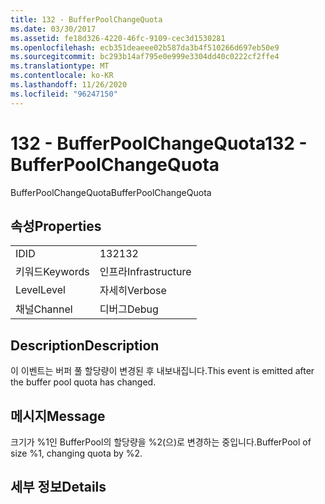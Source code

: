 ```yaml
---
title: 132 - BufferPoolChangeQuota
ms.date: 03/30/2017
ms.assetid: fe18d326-4220-46fc-9109-cec3d1530281
ms.openlocfilehash: ecb351deaeee02b587da3b4f510266d697eb50e9
ms.sourcegitcommit: bc293b14af795e0e999e3304dd40c0222cf2ffe4
ms.translationtype: MT
ms.contentlocale: ko-KR
ms.lasthandoff: 11/26/2020
ms.locfileid: "96247150"
---
```

# <a name="132---bufferpoolchangequota"></a><span data-ttu-id="d04fb-102">132 - BufferPoolChangeQuota</span><span class="sxs-lookup"><span data-stu-id="d04fb-102">132 - BufferPoolChangeQuota</span></span>

<span data-ttu-id="d04fb-103">BufferPoolChangeQuota</span><span class="sxs-lookup"><span data-stu-id="d04fb-103">BufferPoolChangeQuota</span></span>  
  
## <a name="properties"></a><span data-ttu-id="d04fb-104">속성</span><span class="sxs-lookup"><span data-stu-id="d04fb-104">Properties</span></span>  
  
|||  
|-|-|  
|<span data-ttu-id="d04fb-105">ID</span><span class="sxs-lookup"><span data-stu-id="d04fb-105">ID</span></span>|<span data-ttu-id="d04fb-106">132</span><span class="sxs-lookup"><span data-stu-id="d04fb-106">132</span></span>|  
|<span data-ttu-id="d04fb-107">키워드</span><span class="sxs-lookup"><span data-stu-id="d04fb-107">Keywords</span></span>|<span data-ttu-id="d04fb-108">인프라</span><span class="sxs-lookup"><span data-stu-id="d04fb-108">Infrastructure</span></span>|  
|<span data-ttu-id="d04fb-109">Level</span><span class="sxs-lookup"><span data-stu-id="d04fb-109">Level</span></span>|<span data-ttu-id="d04fb-110">자세히</span><span class="sxs-lookup"><span data-stu-id="d04fb-110">Verbose</span></span>|  
|<span data-ttu-id="d04fb-111">채널</span><span class="sxs-lookup"><span data-stu-id="d04fb-111">Channel</span></span>|<span data-ttu-id="d04fb-112">디버그</span><span class="sxs-lookup"><span data-stu-id="d04fb-112">Debug</span></span>|  
  
## <a name="description"></a><span data-ttu-id="d04fb-113">Description</span><span class="sxs-lookup"><span data-stu-id="d04fb-113">Description</span></span>  

 <span data-ttu-id="d04fb-114">이 이벤트는 버퍼 풀 할당량이 변경된 후 내보내집니다.</span><span class="sxs-lookup"><span data-stu-id="d04fb-114">This event is emitted after the buffer pool quota has changed.</span></span>  
  
## <a name="message"></a><span data-ttu-id="d04fb-115">메시지</span><span class="sxs-lookup"><span data-stu-id="d04fb-115">Message</span></span>  

 <span data-ttu-id="d04fb-116">크기가 %1인 BufferPool의 할당량을 %2(으)로 변경하는 중입니다.</span><span class="sxs-lookup"><span data-stu-id="d04fb-116">BufferPool of size %1, changing quota by %2.</span></span>  
  
## <a name="details"></a><span data-ttu-id="d04fb-117">세부 정보</span><span class="sxs-lookup"><span data-stu-id="d04fb-117">Details</span></span>
